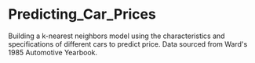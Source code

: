 # Predicting_Car_Prices
Building a k-nearest neighbors model using the characteristics and specifications of different cars to predict price. Data sourced from Ward's 1985 Automotive Yearbook. 
